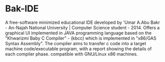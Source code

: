 Bak-IDE
=======

 A free-software minimized educational IDE developed by 'Umar A.Abu Bakr - An-Najah National University | Computer Science student - 2014. Offers a graphical UI implemented in JAVA programming language based on the "Khwarizmi Baby C Compiler" - (kbcc) which is implemented in "x86/GAS Syntax Assembly". The compiler aims to transfer c code into a target machine code/executable program, with a report showing the details of each compiler phase. compatible with GNU/Linux x86 machines.
